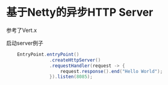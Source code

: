 # 基于Netty的异步HTTP Server

参考了Vert.x

启动server例子
```java
    EntryPoint.entryPoint()
                .createHttpServer()
                .requestHandler(request -> {
                    request.response().end("Hello World");
                }).listen(8085);
```
